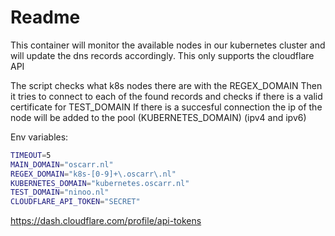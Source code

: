 # Readme

This container will monitor the available nodes in our kubernetes cluster and will update the dns records accordingly.
This only supports the cloudflare API

The script checks what k8s nodes there are with the REGEX_DOMAIN
Then it tries to connect to each of the found records and checks if there is a valid certificate for TEST_DOMAIN
If there is a succesful connection the ip of the node will be added to the pool (KUBERNETES_DOMAIN) (ipv4 and ipv6)

Env variables:
```bash
TIMEOUT=5
MAIN_DOMAIN="oscarr.nl"
REGEX_DOMAIN="k8s-[0-9]+\.oscarr\.nl"
KUBERNETES_DOMAIN="kubernetes.oscarr.nl"
TEST_DOMAIN="ninoo.nl"
CLOUDFLARE_API_TOKEN="SECRET"
```
https://dash.cloudflare.com/profile/api-tokens
